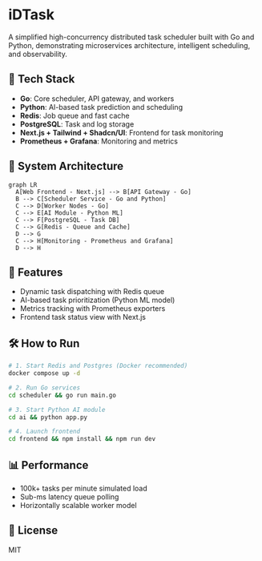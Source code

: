 # iDTask

A simplified high-concurrency distributed task scheduler built with Go and Python, demonstrating microservices architecture, intelligent scheduling, and observability. 

## 🔧 Tech Stack

* **Go**: Core scheduler, API gateway, and workers
* **Python**: AI-based task prediction and scheduling
* **Redis**: Job queue and fast cache
* **PostgreSQL**: Task and log storage
* **Next.js + Tailwind + Shadcn/UI**: Frontend for task monitoring
* **Prometheus + Grafana**: Monitoring and metrics

## 📐 System Architecture

```mermaid
graph LR
  A[Web Frontend - Next.js] --> B[API Gateway - Go]
  B --> C[Scheduler Service - Go and Python]
  C --> D[Worker Nodes - Go]
  C --> E[AI Module - Python ML]
  C --> F[PostgreSQL - Task DB]
  C --> G[Redis - Queue and Cache]
  D --> G
  C --> H[Monitoring - Prometheus and Grafana]
  D --> H
```

## 🚀 Features

* Dynamic task dispatching with Redis queue
* AI-based task prioritization (Python ML model)
* Metrics tracking with Prometheus exporters
* Frontend task status view with Next.js

## 🛠️ How to Run

```bash
# 1. Start Redis and Postgres (Docker recommended)
docker compose up -d

# 2. Run Go services
cd scheduler && go run main.go

# 3. Start Python AI module
cd ai && python app.py

# 4. Launch frontend
cd frontend && npm install && npm run dev
```

## 📊 Performance

* 100k+ tasks per minute simulated load
* Sub-ms latency queue polling
* Horizontally scalable worker model

## 📎 License

MIT
